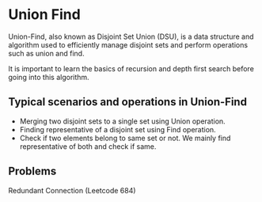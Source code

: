 # Union Find

Union-Find, also known as Disjoint Set Union (DSU), is a data structure and algorithm used to efficiently manage disjoint sets and perform operations such as union and find.

It is important to learn the basics of recursion and depth first search before going into this algorithm.

## Typical scenarios and operations in Union-Find

- Merging two disjoint sets to a single set using Union operation.
- Finding representative of a disjoint set using Find operation.
- Check if two elements belong to same set or not. We mainly find representative of both and check if same.

## Problems

Redundant Connection (Leetcode 684)

